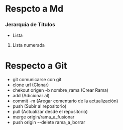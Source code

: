 # Respcto a Md 
### Jerarquia de Titulos
* Lista
1. Lista numerada

# Respecto a Git
* git comunicarse con git
* clone url (Clonar)
* chekout origen -b nombre_rama (Crear Rama)
* add (Adicionar al)
* commit -m (Aregar comentario de la actualización)
* push (Subir al repositorio)
* pull (Actualizar desde el repositorio)
* merge origin/rama_a_fusionar
* push origin --delete rama_a_borrar
